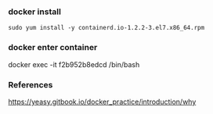 
### docker install
```
sudo yum install -y containerd.io-1.2.2-3.el7.x86_64.rpm
```

### docker enter container
docker exec -it f2b952b8edcd /bin/bash

### References
https://yeasy.gitbook.io/docker_practice/introduction/why
